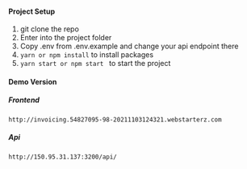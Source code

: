 #### Project Setup

1. git clone the repo
2. Enter into the project folder
3. Copy .env from .env.example and change your api endpoint there
4. `yarn or npm install` to install packages
5. `yarn start or npm start ` to start the project

#### Demo Version

##### Frontend

`http://invoicing.54827095-98-20211103124321.webstarterz.com `

##### Api

`http://150.95.31.137:3200/api/ `

